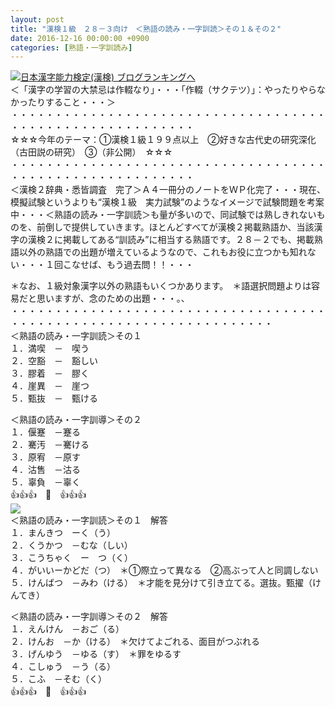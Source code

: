 ```yaml
---
layout: post
title: "漢検１級　２８－３向け　＜熟語の読み・一字訓読＞その１＆その２"
date: 2016-12-16 00:00:00 +0900
categories: [熟語・一字訓読み]
---
```


[![](/syuusyuu9701/assets/images/漢検１級-２８－３向け-＜熟語の読み・一字訓読＞その１＆その２-br_c_3028_1.gif)](http://blog.with2.net/link.php?1659096:3028 "日本漢字能力検定(漢検) ブログランキングへ")[日本漢字能力検定(漢検) ブログランキングへ](http://blog.with2.net/link.php?1659096:3028)  
＜「漢字の学習の大禁忌は作輟なり」・・・「作輟（サクテツ）」：やったりやらなかったりすること・・・＞  
・・・・・・・・・・・・・・・・・・・・・・・・・・・・・・・・・・・・・・・・・・・・・・・・・・・・・・・・・  
☆☆☆今年のテーマ：①漢検１級１９９点以上　②好きな古代史の研究深化（古田説の研究）　③（非公開）　☆☆☆　　  
・・・・・・・・・・・・・・・・・・・・・・・・・・・・・・・・・・・・・・・・・・・・・・・・・・・・・・・・・  
＜漢検２辞典・悉皆調査　完了＞Ａ４一冊分のノートをＷＰ化完了・・・現在、模擬試験というよりも“漢検１級　実力試験”のようなイメージで試験問題を考案中・・・＜熟語の読み・一字訓読＞も量が多いので、同試験では熟しきれないものを、前倒しで提供していきます。ほとんどすべてが漢検２掲載熟語か、当該漢字の漢検２に掲載してある“訓読み”に相当する熟語です。２８－２でも、掲載熟語以外の熟語での出題が増えているようなので、これもお役に立つかも知れない・・・１回こなせば、もう過去問！！・・・  
  
＊なお、１級対象漢字以外の熟語もいくつかあります。　＊語選択問題よりは容易だと思いますが、念のための出題・・・。、  
・・・・・・・・・・・・・・・・・・・・・・・・・・・・・・・・・・・・・・・・・・・・・・・・・・・・・・・・・・・・・・・・・・  
＜熟語の読み・一字訓読＞その１  
１．満喫　－　喫う　　  
２．空豁　－　豁しい　  
３．膠着　－　膠く　　  
４．崖異　－　崖つ　  
５．甄抜　－　甄ける　  
  
＜熟語の読み・一字訓導＞その２  
１．偃蹇　－蹇る　　  
２．騫汚　－騫ける　  
３．原宥　－原す　　  
４．沽售　－沽る　　  
５．辜負　－辜く　　  
👍👍👍　🐒　👍👍👍  
![](/syuusyuu9701/assets/images/漢検１級-２８－３向け-＜熟語の読み・一字訓読＞その１＆その２-18613258c142bd3448560ec1e88dbf28.png)  
＜熟語の読み・一字訓読＞その１　解答  
１．まんきつ　ーく（う）  
２．くうかつ　－むな（しい）  
３．こうちゃく　ー　つ（く）　  
４．がいいーかどだ（つ）　＊①際立って異なる　②高ぶって人と同調しない　  
５．けんばつ　－みわ（ける）　＊才能を見分けて引き立てる。選抜。甄擢（けんてき）  
  
＜熟語の読み・一字訓導＞その２　解答  
１．えんけん　－おご（る）  
２．けんお　－か（ける）　＊欠けてよごれる、面目がつぶれる  
３．げんゆう　－ゆる（す）　＊罪をゆるす  
４．こしゅう　－う（る）  
５．こふ　－そむ（く）  
👍👍👍　🐒　👍👍👍  
  
  